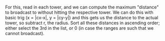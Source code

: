 For this, read in each tower, and we can compute the maximum "distance" to broadcast to without hitting the respective tower. We can do this with basic trig (x = |cx-x|, y = |cy-y|) and this gets us the distance to the actual tower, so subtract r, the radius. Sort all these distances in ascending order; either select the 3rd in the list, or 0 (in case the ranges are such that we cannot broadcast).
